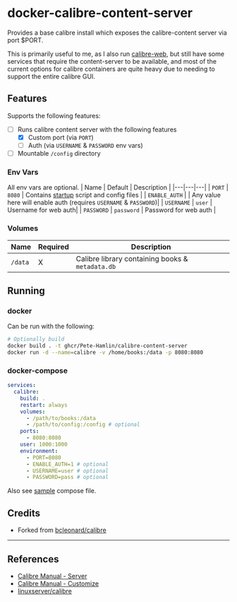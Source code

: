 # docker-calibre-content-server

Provides a base calibre install which exposes the calibre-content server via port $PORT.

This is primarily useful to me, as I also run [calibre-web](), but still have some services that require the content-server to be available, and most of the current options for calibre containers are quite heavy due to needing to support the entire calibre GUI.

## Features

Supports the following features:

- [ ] Runs calibre content server with the following features
  - [x] Custom port (via `PORT`)
  - [ ] Auth (via `USERNAME` & `PASSWORD` env vars)
- [ ] Mountable `/config` directory

### Env Vars

All env vars are optional.
| Name | Default | Description |
|---|---|---|
| `PORT` | `8080` | Contains [startup](./startup.sh) script and config files |
| `ENABLE_AUTH` | | Any value here will enable auth (requires `USERNAME` & `PASSWORD`)|
| `USERNAME` | `user` | Username for web auth|
| `PASSWORD` | `password` | Password for web auth |

### Volumes

| Name    | Required | Description                                      |
| ------- | -------- | ------------------------------------------------ |
| `/data` | X        | Calibre library containing books & `metadata.db` |

## Running

### docker

Can be run with the following:

```sh
# Optionally build
docker build . -t ghcr/Pete-Hamlin/calibre-content-server
docker run -d --name=calibre -v /home/books:/data -p 8080:8080
```

### docker-compose

```yaml
services:
  calibre:
    build: .
    restart: always
    volumes:
      - /path/to/books:/data
      - /path/to/config:/config # optional
    ports:
      - 8080:8080
    user: 1000:1000
    environment:
      - PORT=8080
      - ENABLE_AUTH=1 # optional
      - USERNAME=user # optional
      - PASSWORD=pass # optional
```

Also see [sample](./docker-compose.yml) compose file.

## Credits

- Forked from [bcleonard/calibre]()

---

## References

- [Calibre Manual - Server](https://manual.calibre-ebook.com/server.html)
- [Calibre Manual - Customize](https://manual.calibre-ebook.com/customize.html)
- [linuxserver/calibre](https://github.com/linuxserver/docker-calibre)
